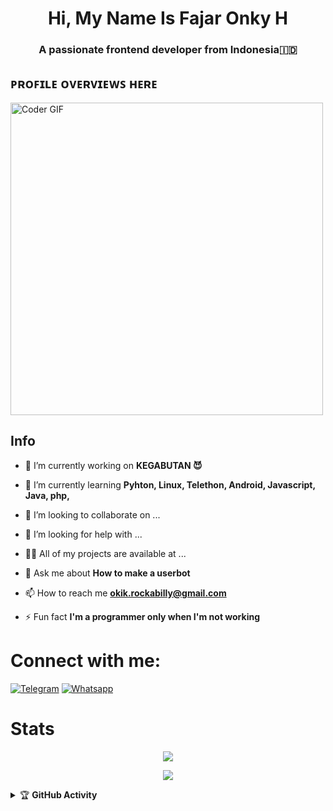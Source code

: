 <h1 align="center">Hi, My Name Is Fajar Onky H</h1>
<h3 align="center">A passionate frontend developer from Indonesia🇮🇩</h3>

## ᴘʀᴏꜰɪʟᴇ ᴏᴠᴇʀᴠɪᴇᴡꜱ ʜᴇʀᴇ
<img src="https://media.giphy.com/media/SWoSkN6DxTszqIKEqv/giphy.gif" alt="Coder GIF" width="500">




## Info
- 🔭 I’m currently working on **KEGABUTAN 😈**

- 🌱 I’m currently learning **Pyhton, Linux, Telethon, Android, Javascript, Java, php,**

- 👯 I’m looking to collaborate on ...

- 🤝 I’m looking for help with ...

- 👨‍💻 All of my projects are available at ...

- 💬 Ask me about **How to make a userbot**

- 📫 How to reach me **okik.rockabilly@gmail.com**

- ⚡ Fun fact **I'm a programmer only when I'm not working**

<h1 align="left">Connect with me:</h3>


<a href="https://t.me/Skuyykek69" target="_blank"> <img src="https://img.shields.io/badge/telegram-1b77FF.svg?style=for-the-badge&logo=telegram" alt="Telegram"/></a>
<a href="https://wa.me/+6287763082104" target="_blank"> <img src="https://img.shields.io/badge/Whatsapp-%23E4405F.svg?&style=for-the-badge&logo=Whatsapp&logoColor=green&color=071A2C" alt="Whatsapp"/></a>
</p>






# Stats
<p align="center"><a href="https://github.com/KEK-Projects"><img src="https://github-readme-stats.vercel.app/api?username=KEK-Projects&show_icons=true&theme=radical"></a></p>
<p align="center"><a href="https://github.com/KEK-Projects"><img src="https://github-readme-stats.vercel.app/api/top-langs/?username=KEK-Projects&theme=radical&layout=compact">
</a></p>    









<details>
    <summary>&#127942 <b>GitHub Activity</b></summary><br/>

![Metrics](https://metrics.lecoq.io/KEK-Projects?template=classic&repositories.forks=true&languages=1&languages.colors=github&languages.threshold=0%25&config.timezone=Asia%2FJakarta)

















